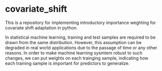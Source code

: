 # covariate_shift

This is a repository for implementing introductory importance weghting for covariate shift adaptation in python.

In statistical machine learning, training and test samples are required to be drawn from the same distribution.
However, this assumption can be degraded in real world applications due to the passage of time or any other reasons.
In order to make machine learning sysmtem robust to such changes, we can put weights on each trainging sample, indicating how each training sample is important for predictors to generalize.
